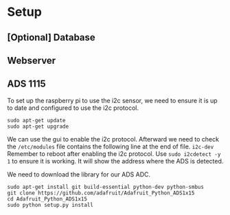 # Setup
## [Optional] Database
## Webserver
## ADS 1115
To set up the raspberry pi to use the i2c sensor, we need to ensure it is up to date and configured to use the i2c protocol.
```
sudo apt-get update
sudo apt-get upgrade
```
We can use the gui to enable the i2c protocol. Afterward we need to check the ```/etc/modules``` file contains the following line at the end of file.
```i2c-dev```
Remember to reboot after enabling the i2c protocol.
Use ```sudo i2cdetect -y 1``` to ensure it is working. It will show the address where the ADS is detected.

We need to download the library for our ADS ADC.
```
sudo apt-get install git build-essential python-dev python-smbus
git clone https://github.com/adafruit/Adafruit_Python_ADS1x15
cd Adafruit_Python_ADS1x15
sudo python setup.py install
```
